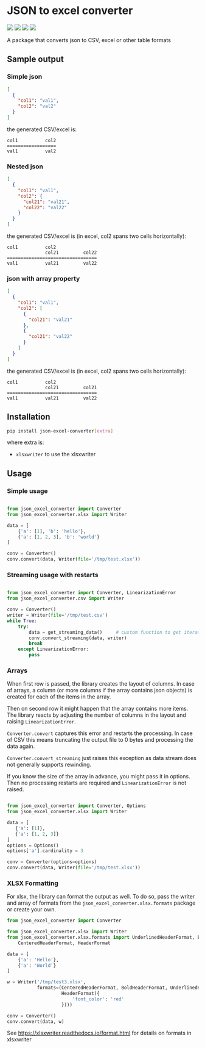 # JSON to excel converter

![](https://img.shields.io/github/license/oarepo/json-excel-converter.svg)
![](https://img.shields.io/travis/oarepo/json-excel-converter.svg)
![](https://img.shields.io/coveralls/oarepo/json-excel-converter.svg)
![](https://img.shields.io/pypi/v/json-excel-converter.svg)

A package that converts json to CSV, excel or other table formats

## Sample output

### Simple json

```json
[
  {
    "col1": "val1",
    "col2": "val2" 
  }
]
```

the generated CSV/excel is:

```
col1          col2
==================
val1          val2
```

### Nested json

```json
[
  {
    "col1": "val1",
    "col2": {
      "col21": "val21",
      "col22": "val22"
    }
  }
]
```

the generated CSV/excel is (in excel, col2 spans two cells horizontally):

```
col1          col2
              col21         col22
=================================
val1          val21         val22
```

### json with array property

```json
[
  {
    "col1": "val1",
    "col2": [
      {
        "col21": "val21"
      },
      {
        "col21": "val22"
      }
    ]
  }
]
```

the generated CSV/excel is (in excel, col2 spans two cells horizontally):

```
col1          col2         
              col21         col21
=================================
val1          val21         val22
```


## Installation

```bash
pip install json-excel-converter[extra]
```

where extra is:

 * ``xlsxwriter`` to use the xlsxwriter

## Usage

### Simple usage

```python

from json_excel_converter import Converter 
from json_excel_converter.xlsx import Writer

data = [
    {'a': [1], 'b': 'hello'},
    {'a': [1, 2, 3], 'b': 'world'}
]

conv = Converter()
conv.convert(data, Writer(file='/tmp/test.xlsx'))
```

### Streaming usage with restarts

```python

from json_excel_converter import Converter, LinearizationError 
from json_excel_converter.csv import Writer

conv = Converter()
writer = Writer(file='/tmp/test.csv')
while True:
    try:
        data = get_streaming_data()     # custom function to get iterator of data
        conv.convert_streaming(data, writer)
        break
    except LinearizationError:
        pass
```

### Arrays

When first row is passed, the library creates the layout of columns. In case of arrays,
a column (or more columns if the array contains json objects) is created for each
of the items in the array.

Then on second row it might happen that the array contains more items. The library reacts
by adjusting the number of columns in the layout and raising ``LinearizationError``.

``Converter.convert`` captures this error and restarts the processing. In case of CSV
this means truncating the output file to 0 bytes and processing the data again.

``Converter.convert_streaming`` just raises this exception as data stream does not 
generally supports rewinding.

If you know the size of the array in advance, you might pass it in options. Then no
processing restarts are required and ``LinearizationError`` is not raised.

 ```python

from json_excel_converter import Converter, Options
from json_excel_converter.xlsx import Writer

data = [
    {'a': [1]},
    {'a': [1, 2, 3]}
]
options = Options()
options['a'].cardinality = 3

conv = Converter(options=options)
conv.convert(data, Writer(file='/tmp/test.xlsx'))
```

### XLSX Formatting

For xlsx, the library can format the output as well. To do so, pass the writer and array
of formats from the ``json_excel_converter.xlsx.formats`` package or create your own.

```python
from json_excel_converter import Converter

from json_excel_converter.xlsx import Writer
from json_excel_converter.xlsx.formats import UnderlinedHeaderFormat, BoldHeaderFormat, \
    CenteredHeaderFormat, HeaderFormat

data = [
    {'a': 'Hello'},
    {'a': 'World'}
]

w = Writer('/tmp/test3.xlsx',
           formats=(CenteredHeaderFormat, BoldHeaderFormat, UnderlinedHeaderFormat, 
                    HeaderFormat({
                        'font_color': 'red'
                    })))

conv = Converter()
conv.convert(data, w)
```

See https://xlsxwriter.readthedocs.io/format.html for details on formats in xlsxwriter